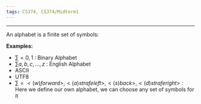 ```yaml
---
tags: CS374, CS374/Midterm1
---
```

---
An alphabet is a finite set of symbols:

**Examples:**
- $\sum = {0,1}$ : Binary Alphabet
- $\sum {a, b, c, ... , z}$ : English Alphabet
- ASCII 
- UTF8
- $\sum = {<(w)forward>, <(a)strafe left>, <(s) back>, <(d)strafe right>}$ : Here we define our own alphabet, we can choose any set of symbols for it 

